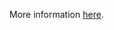 More information [here](https://docs.bridgecrew.io/docs/ensure-that-the-service-account-private-key-file-argument-is-set-as-appropriate).
